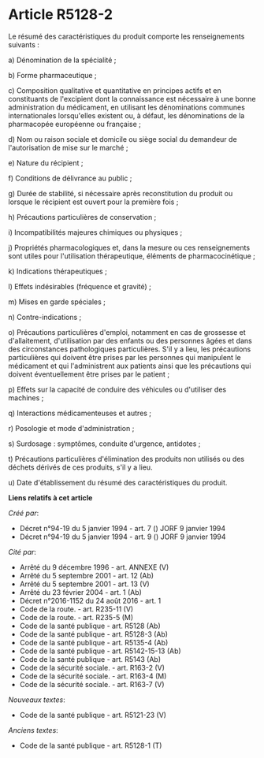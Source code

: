 # Article R5128-2

Le résumé des caractéristiques du produit comporte les renseignements suivants :

a) Dénomination de la spécialité ;

b) Forme pharmaceutique ;

c) Composition qualitative et quantitative en principes actifs et en constituants de l'excipient dont la connaissance est
nécessaire à une bonne administration du médicament, en utilisant les dénominations communes internationales lorsqu'elles
existent ou, à défaut, les dénominations de la pharmacopée européenne ou française ;

d) Nom ou raison sociale et domicile ou siège social du demandeur de l'autorisation de mise sur le marché ;

e) Nature du récipient ;

f) Conditions de délivrance au public ;

g) Durée de stabilité, si nécessaire après reconstitution du produit ou lorsque le récipient est ouvert pour la première
fois ;

h) Précautions particulières de conservation ;

i) Incompatibilités majeures chimiques ou physiques ;

j) Propriétés pharmacologiques et, dans la mesure ou ces renseignements sont utiles pour l'utilisation thérapeutique,
éléments de pharmacocinétique ;

k) Indications thérapeutiques ;

l) Effets indésirables (fréquence et gravité) ;

m) Mises en garde spéciales ;

n) Contre-indications ;

o) Précautions particulières d'emploi, notamment en cas de grossesse et d'allaitement, d'utilisation par des enfants ou des
personnes âgées et dans des circonstances pathologiques particulières. S'il y a lieu, les précautions particulières qui
doivent être prises par les personnes qui manipulent le médicament et qui l'administrent aux patients ainsi que les
précautions qui doivent éventuellement être prises par le patient ;

p) Effets sur la capacité de conduire des véhicules ou d'utiliser des machines ;

q) Interactions médicamenteuses et autres ;

r) Posologie et mode d'administration ;

s) Surdosage : symptômes, conduite d'urgence, antidotes ;

t) Précautions particulières d'élimination des produits non utilisés ou des déchets dérivés de ces produits, s'il y a lieu.

u) Date d'établissement du résumé des caractéristiques du produit.

**Liens relatifs à cet article**

_Créé par_:

  - Décret n°94-19 du 5 janvier 1994 - art. 7 () JORF 9 janvier 1994
  - Décret n°94-19 du 5 janvier 1994 - art. 9 () JORF 9 janvier 1994

_Cité par_:

  - Arrêté du 9 décembre 1996 - art. ANNEXE (V)
  - Arrêté du 5 septembre 2001 - art. 12 (Ab)
  - Arrêté du 5 septembre 2001 - art. 13 (V)
  - Arrêté du 23 février 2004 - art. 1 (Ab)
  - Décret n°2016-1152 du 24 août 2016 - art. 1
  - Code de la route. - art. R235-11 (V)
  - Code de la route. - art. R235-5 (M)
  - Code de la santé publique - art. R5128 (Ab)
  - Code de la santé publique - art. R5128-3 (Ab)
  - Code de la santé publique - art. R5135-4 (Ab)
  - Code de la santé publique - art. R5142-15-13 (Ab)
  - Code de la santé publique - art. R5143 (Ab)
  - Code de la sécurité sociale. - art. R163-2 (V)
  - Code de la sécurité sociale. - art. R163-4 (M)
  - Code de la sécurité sociale. - art. R163-7 (V)

_Nouveaux textes_:

  - Code de la santé publique - art. R5121-23 (V)

_Anciens textes_:

  - Code de la santé publique - art. R5128-1 (T)
